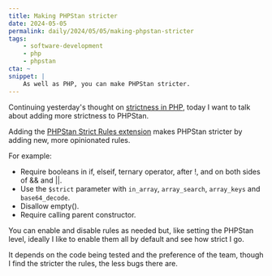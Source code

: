 ```yaml
---
title: Making PHPStan stricter
date: 2024-05-05
permalink: daily/2024/05/05/making-phpstan-stricter
tags:
    - software-development
    - php
    - phpstan
cta: ~
snippet: |
    As well as PHP, you can make PHPStan stricter.
---
```


Continuing yesterday's thought on [strictness in PHP][yesterday], today I want to talk about adding more strictness to PHPStan.

Adding the [PHPStan Strict Rules extension][extension] makes PHPStan stricter by adding new, more opinionated rules.

For example:

* Require booleans in if, elseif, ternary operator, after !, and on both sides of && and ||.
* Use the `$strict` parameter with `in_array`, `array_search`, `array_keys` and `base64_decode`.
* Disallow empty().
* Require calling parent constructor.

You can enable and disable rules as needed but, like setting the PHPStan level, ideally I like to enable them all by default and see how strict I go.

It depends on the code being tested and the preference of the team, though I find the stricter the rules, the less bugs there are.

[extension]: https://github.com/phpstan/phpstan-strict-rules
[yesterday]: {{site.url}}/archive/2024/05/04/strict-typing-in-php
